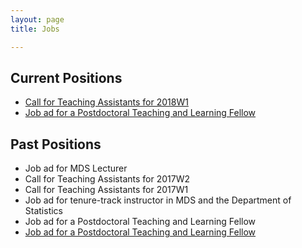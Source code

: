 ```yaml
---
layout: page
title: Jobs

---
```


## Current Positions

* [Call for Teaching Assistants for 2018W1](https://docs.google.com/forms/d/e/1FAIpQLScvRxGRlRn3HS_OqAjIncd1BywltpfWUwpoJqGbb-5mNaxuGA/viewform)
* [Job ad for a Postdoctoral Teaching and Learning Fellow](https://www.cs.ubc.ca/our-department/employment/faculty-sessional-positions/postdoctoral-teaching-and-learning-fellow-ubc-)

## Past Positions
* Job ad for MDS Lecturer
* Call for Teaching Assistants for 2017W2
* Call for Teaching Assistants for 2017W1
* Job ad for tenure-track instructor in MDS and the Department of Statistics
* Job ad for a Postdoctoral Teaching and Learning Fellow
* [Job ad for a Postdoctoral Teaching and Learning Fellow](https://github.com/UBC-MDS/mds-stats-teaching-fellow)
